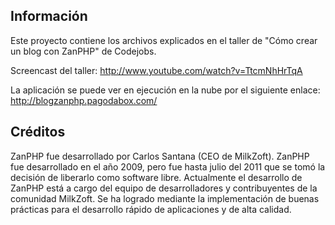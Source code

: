 Información
------------------------
Este proyecto contiene los archivos explicados en el taller de "Cómo crear un blog con ZanPHP" de Codejobs.

Screencast del taller: http://www.youtube.com/watch?v=TtcmNhHrTqA

La aplicación se puede ver en ejecución en la nube por el siguiente enlace: http://blogzanphp.pagodabox.com/

Créditos
-------------------------
ZanPHP fue desarrollado por Carlos Santana (CEO de MilkZoft). ZanPHP fue desarrollado en el año 2009, pero fue hasta julio del 2011 que se tomó la decisión de liberarlo como software libre.
Actualmente el desarrollo de ZanPHP está a cargo del equipo de desarrolladores y contribuyentes de la comunidad MilkZoft.
Se ha logrado mediante la implementación de buenas prácticas para el desarrollo rápido de aplicaciones y de alta calidad. 